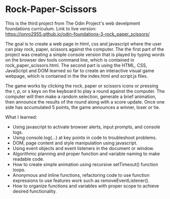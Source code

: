 # Rock-Paper-Scissors
This is the third project from The Odin Project's web develpment foundations curriculum. Link to live version: https://jonro2955.github.io/odin-foundations-3-rock_paper_scissors/

The goal is to create a web page in html, css and javascript where the user can play rock, paper, scissors against the computer. The the first part of the project was creating a simple console version that is played by typing words on the browser dev tools command line, which is contained in rock_paper_scissors.html. The second part is using the HTML, CSS, JavaScript and DOM learned so far to create an interactive visual game webpage, which is contained in the the index.html and script.js files. 

The game works by clicking the rock, paper or scissors icons or pressing the r, p, or s keys on the keyboard to play a round against the computer. The computer will then make a random selection, generate a brief animation, then announce the results of the round along with a score update. Once one side has accumulated 5 points, the game announces a winner, loser or tie.  

What I learned:
- Using javascript to activate browser alerts, input prompts, and console logs.
- Using console.log(...) at key points in code to troubleshoot problems.
- DOM, page content and style manipulation using javascript.
- Using event objects and event listeners in the document or window.
- Algorithmic planning and proper function and variable naming to make readable code. 
- How to create simple animation using recursive setTimeout() function loops.
- Anonymous and inline functions, refactoring code to use function expressions to use features work such as removeEventListener(). 
- How to organize functions and variables with proper scope to achieve desired functionality.
